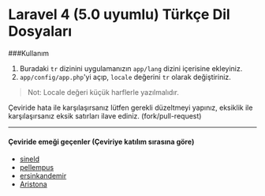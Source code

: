 Laravel 4 (5.0 uyumlu) Türkçe Dil Dosyaları
=============

###Kullanım

1. Buradaki `tr` dizinini uygulamanızın `app/lang` dizini içerisine ekleyiniz.
2. `app/config/app.php`'yi açıp, `locale` değerini `tr` olarak değiştiriniz.

> Not: Locale değeri küçük harflerle yazılmalıdır.

Çeviride hata ile karşılaşırsanız lütfen gerekli düzeltmeyi yapınız, eksiklik ile karşılaşırsanız eksik satırları ilave ediniz. (fork/pull-request)

---

#### Çeviride emeği geçenler (Çeviriye katılım sırasına göre)

* [sineld](https://github.com/sineld)
* [pellempus](https://github.com/pellempus)
* [ersinkandemir](https://github.com/ersinkandemir)
* [Aristona](https://github.com/Aristona)

